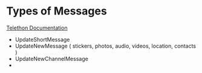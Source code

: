# Types of Messages

[Telethon Documentation](https://lonamiwebs.github.io/Telethon/constructors/index.html)

- UpdateShortMessage
- UpdateNewMessage ( stickers, photos, audio, videos, location, contacts )
- UpdateNewChannelMessage
- 
